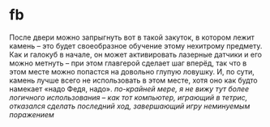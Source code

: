 # fb

   После двери можно запрыгнуть вот в такой закуток, в котором лежит камень – это будет своеобразное обучение этому нехитрому предмету. Как и галокуб в начале, он может активировать лазерные датчики и его можно метнуть – при этом главгерой сделает шаг вперёд, так что в этом месте можно попастся на довольно глупую ловушку. И, по сути, камень лучше всего не использовать в этом месте, хотя оно как будто намекает «надо Федя, надо». *по-крайней мере, я не вижу тут более логичного использования – как тот компьютер, играющий в тетрис, отказался сделать последний ход, завершающий игру неминуемым поражением*
